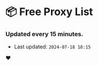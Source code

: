 # :package: Free Proxy List
### Updated every 15 minutes.

- Last updated: `2024-07-18 18:15`

:heart:
